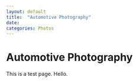 ```yaml
---
layout: default
title:  "Automotive Photography"
date:   
categories: Photos
---
```

# Automotive Photography
This is a test page. Hello.

